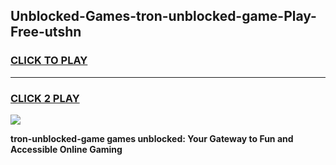 
## Unblocked-Games-tron-unblocked-game-Play-Free-utshn
<h3>
<a href="https://premium76.site?title=tron-unblocked-game&ref=23A">CLICK TO PLAY</a></h3>
<hr>

<h3>
<a href="https://premium76.site?title=tron-unblocked-game&ref=23A">CLICK 2 PLAY</a>
  
</h3>

<a href="https://premium76.site?title=tron-unblocked-game&ref=23A"><img src="https://clearcache.store/games.png"></a>


**tron-unblocked-game games unblocked: Your Gateway to Fun and Accessible Online Gaming**
